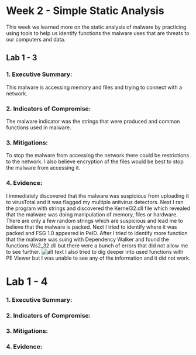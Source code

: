 # Week 2 - Simple Static Analysis
This week we learned more on the static analysis of malware by practicing using tools to help us identify functions the malware uses that are threats to our computers and data.
## Lab 1 - 3

### 1. Executive Summary:
This malware is accessing memory and files and trying to connect with a network.
        
### 2. Indicators of Compromise:
The malware indicator was the strings that were produced and common functions used in malware.
### 3. Mitigations:
To stop the malware from accessing the network there could be restrictions to the network. I also believe encryption of the files would be best to stop the malware from accessing it.
### 4. Evidence:
I immediately discovered that the malware was suspicious from uploading it to virusTotal and it was flagged my multiple anitvirus detectors. Next I ran the program with strings and discovered the Kernel32.dll file which revealed that the malware was doing manipulation of memory, files or hardware. There are only a few random strings which are suspicious and lead me to believe that the malware is packed. Next I tried to identify where it was packed and FSG 1.0 appeared in PeID. After I tried to identify more function that the malware was suing with Dependency Walker and found the functions Ws2_32.dll but there were a bunch of errors that did not allow me to see further. 
![alt text](image.png)
I also tried to dig deeper into used functions with PE Viewer but I was unable to see any of the information and it did not work.

# Lab 1 - 4

### 1. Executive Summary:
        
### 2. Indicators of Compromise:
        
### 3. Mitigations:
        
### 4. Evidence: